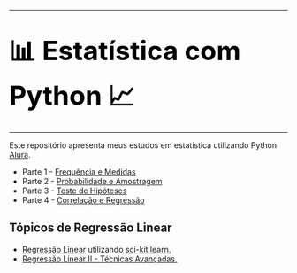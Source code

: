 ***
# <font color=u size=8>📊 Estatística com Python 📈</font>
***

Este repositório apresenta meus estudos em estatística utilizando Python <a href="https://www.alura.com.br/">Alura</a>.

- Parte 1 - <a href="https://github.com/jmacedo91/Statistics-With-Python-Alura/blob/main/Curso_de_Estat%C3%ADstica_Parte_1.ipynb">Frequência e Medidas</a>
- Parte 2 - <a href="https://github.com/jmacedo91/Statistics-With-Python-Alura/blob/main/Curso_de_Estat%C3%ADstica_Parte_2.ipynb">Probabilidade e Amostragem</a>
- Parte 3 - <a href="https://github.com/jmacedo91/Statistics-With-Python-Alura/blob/main/Curso_de_Estat%C3%ADstica_Parte_3.ipynb">Teste de Hipóteses</a>
- Parte 4 - <a href="https://github.com/jmacedo91/Statistics-With-Python-Alura/blob/main/Curso_de_Estat%C3%ADstica_Parte_4.ipynb">Correlação e Regressão</a>

## Tópicos de Regressão Linear

- <a href="https://github.com/jmacedo91/Statistics-With-Python-Alura/blob/main/Regress%C3%A3o_Linear.ipynb">Regressão Linear</a> utilizando <a href="https://scikit-learn.org/stable/">sci-kit learn.</a>
- <a href="https://github.com/jmacedo91/Statistics-With-Python-Alura/blob/main/Regress%C3%A3o_Linear_II_T%C3%A9cnica_Avan%C3%A7adas.ipynb">Regressão Linear II - Técnicas Avançadas.</a>


